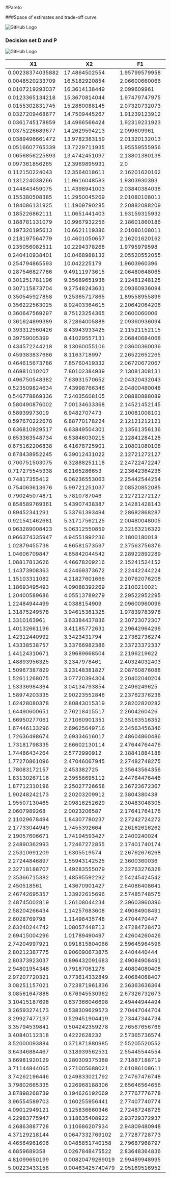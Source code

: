 #Pareto 

###Space of estimates and trade-off curve

![GitHub Logo](images/space_of_estimates_and_trade_off_curve.png)

### Decision set D and P

![GitHub Logo](images/decision_set.png)



|        X1        |        X2        |       F1      |          F2          |
|------------------|------------------|---------------|----------------------|
| 0.00238374035882 |  17.4864502554   | 1.95799579958 |  2.0248874969793373  |
| 0.0048520233709  |  16.5182920854   | 2.06600660066 |  1.9777479879515374  |
| 0.0107219293037  |  16.3614138449   |  2.099609961  |  1.9717195301657355  |
| 0.0123365134218  |  15.3670814044   | 1.97479747975 |  1.8918272382031391  |
| 0.0155302831745  |  15.2860088145   | 2.07320732073 |  1.899148766166638   |
| 0.0327209468677  |  14.7509445267   | 1.91239123912 |  1.8417418188988934  |
| 0.0361745178859  |  14.4966566424   | 1.92319231923 |  1.8260025917982636  |
| 0.0375226689677  |  14.2629594213   |  2.099609961  |  1.8338659437740255  |
| 0.0389496661472  |  13.9782383159   | 2.01320132013 |  1.8030853197602204  |
| 0.0516607765339  |  13.7229711935   | 1.95559555956 |  1.7770896543388872  |
| 0.0656856225893  |  13.4742451097   | 2.13801380138 |  1.7840421031359597  |
|  0.097361856265  |  12.3969895931   |      2.0      |  1.6879713855028076  |
|  0.112150224043  |  12.3564018611   | 2.16201620162 |  1.706911319809346   |
|  0.131224038266  |  11.9616048583   |  1.9303930393 |  1.644501885674413   |
|  0.144843459075  |  11.4398941003   | 2.03840384038 |  1.6213595318525345  |
|  0.155380508385  |  11.2950045269   | 2.01080108011 |  1.6059646652220954  |
|  0.184086131925  |  11.1909790285   | 2.20882088209 |   1.62519342171037   |
|  0.185226862111  |  11.0651441403   | 1.93159315932 |  1.5750913436288778  |
|  0.188781131079  |  10.9967932256   | 2.18601860186 |  1.6073446666077835  |
|  0.197320195613  |  10.6621119386   | 2.01080108011 |  1.5559239566453993  |
|  0.218197564779  |  10.4601050657   | 2.16201620162 |  1.5618809349147504  |
|  0.235056082511  |  10.2294378268   |  1.9795979598 |  1.5156036341320336  |
|  0.240410938401  |  10.0468988132   | 2.05520552055 |  1.5128005655778232  |
|  0.254794865593  |   10.042225179   |  1.9603960396 |  1.4967839510563943  |
|  0.287546827766  |  9.49111973615   | 2.06480648065 |  1.4676965641363893  |
|  0.301251781196  |  9.35689651938   | 2.12481248125 |  1.4655155514698155  |
|  0.307115873704  |  9.27548243631   | 2.09360936094 |  1.453782862545375   |
|  0.350545927858  |  9.25365717865   | 1.89558955896 |  1.4172098253580963  |
|  0.356222563025  |  8.92403364615   | 2.20642064206 |  1.4399883201617403  |
|  0.360647569297  |  8.75123254365   |  2.0600060006 |  1.4024660267490123  |
|  0.361624899389  |  8.72864005888   | 2.09360936094 |  1.405977957535253   |
|  0.393312560426  |  8.43943933425   | 2.11521152115 |  1.3835270761666196  |
|  0.39759005399   |  8.41029557131   | 2.06840684068 |  1.3731742202675532  |
|  0.434572244218  |  8.13060055106   | 2.03600360036 |  1.341762972038972   |
|  0.459383837686  |   8.1163718997   | 2.26522652265 |  1.376270307450941   |
|  0.464615673786  |  7.85760419332   | 2.06720672067 |  1.3216940730892155  |
|  0.46981010207   |  7.80102384939   | 2.13081308131 |  1.3271716119033208  |
|  0.496750548382  |  7.63931570652   | 2.04320432043 |  1.2965201246107707  |
|  0.523509824634  |  7.43998766346   | 2.04800480048 |  1.278054459280404   |
|  0.546778869336  |  7.24035608105   | 2.08880888089 |  1.2659074635909322  |
|  0.580490876002  |  7.00134633368   | 2.14521452145 |  1.2520671027685815  |
|  0.58939973019   |   6.9482707473   | 2.10081008101 |  1.2389237503656458  |
|  0.597670222678  |  6.88770178224   | 2.12121212121 |  1.2364701418089323  |
|  0.636810929517  |  6.63849504301   | 2.13561356136 |  1.2136032226076123  |
|  0.653363548734  |  6.53846030215   | 2.12841284128 |  1.201956335200089   |
|  0.675162206838  |  6.41678725901   | 2.10801080108 |  1.1854474395792467  |
|  0.678438952245  |  6.39012431022   | 2.12721272127 |  1.1862089483217773  |
|  0.700751503075  |  6.32888251118   | 2.24722472247 |  1.2002303833768826  |
|  0.717275545338  |   6.2165286653   | 2.23642364236 |  1.1867476365425071  |
|  0.74817355412   |  6.06236553063   | 2.25442544254 |  1.1732949447923575  |
|  0.754063613676  |  5.99721251037   | 2.08520852085 |  1.1358222858404847  |
|  0.790245074871  |   5.7810787046   | 2.12721272127 |  1.1201920673136136  |
|  0.858589769361  |  5.43907438387   | 2.14281428143 |  1.0844707266389584  |
|  0.89452341291   |  5.33761393494   | 2.28682868287 |  1.0987493580616965  |
|  0.921541462681  |  5.31717562125   | 2.00480048005 |  1.0400424915277968  |
|  0.963289008423  |  5.06312550859   | 2.32163216322 |  1.072723471661134   |
|  0.966374335947  |  4.94551992236   |  2.1800180018 |  1.0335798765677788  |
|  1.02879455738   |  4.86581573597   | 2.37563756376 |  1.0578264607414116  |
|  1.04606709847   |  4.65842044542   | 2.28922892289 |  1.0189731254269834  |
|  1.08817813626   |  4.46678209216   | 2.15241524152 |  0.9680369529830521  |
|  1.14373908363   |  4.24469373672   | 2.22442244224 |  0.9543549115267549  |
|  1.15103311082   |  4.21827601666   | 2.20762076208 |  0.947419015004356   |
|  1.18693495493   |  4.09088392269   |  2.2100210021 |  0.9309695356953727  |
|  1.20400589686   |  4.05513789279   | 2.29522952295 |  0.9431909228088884  |
|  1.22484944499   |   4.0388154909   | 2.09600960096 |  0.8974431527050362  |
|  1.31875249578   |  3.94615361325   | 1.97839783978 |  0.8518337043534139  |
|   1.3310163961   |  3.63384437836   | 2.30723072307 |  0.8879632744803132  |
|  1.40132661196   |  3.41185772631   | 2.29642964296 |  0.8539388852564818  |
|  1.42312440992   |   3.3423431794   | 2.27362736274 |  0.8388572541317973  |
|  1.43338538757   |  3.33766982386   | 2.33723372337 |  0.8512359670546168  |
|  1.44124310671   |  3.29689668504   |  2.2196219622 |  0.8197418500893283  |
|  1.48893956325   |   3.2347978461   | 2.40324032403 |  0.8483330323704878  |
|  1.50967387829   |  3.23148381827   | 2.08760876088 |  0.7744394819873781  |
|  1.52611268075   |  3.07720394304   | 2.20402040204 |  0.7816041873407551  |
|  1.53336984364   |  3.04134793854   |  2.2496249625 |  0.7871285221670092  |
|  1.58974203335   |  2.90223552846   | 2.23762376238 |  0.7617443798228027  |
|  1.62428080378   |  2.80843015319   | 2.28202820282 |  0.7571239415782607  |
|  1.64490600651   |  2.76218415517   |  2.2604260426 |  0.7441798365844425  |
|  1.66950277061   |  2.71060901351   | 2.35163516352 |  0.7566756326720503  |
|  1.67446133296   |  2.69625649716   | 2.34563456346 |  0.753004377911564   |
|  1.72636498674   |  2.69334616017   | 2.48604860486 |  0.7792945726106248  |
|  1.73181798335   |  2.66602130114   | 2.47644764476 |  0.7732907332415868  |
|  1.74486434264   |   2.5772990912   | 2.18841884188 |  0.6925740240199367  |
|  1.77270861096   |  2.47046067945   | 2.27482748275 |  0.6972419773070762  |
|  1.78083172157   |   2.453382725    | 2.35643564356 |  0.7140041393658807  |
|  1.83130267116   |  2.39558695112   | 2.44764476448 |  0.7229264563069497  |
|  1.87712310196   |  2.25027726658   | 2.36723672367 |  0.6800529212333988  |
|  1.90248242173   |  2.20203209912   |  2.3804380438 |  0.6741986134579214  |
|  1.95507130465   |  2.09816252629   | 2.30483048305 |  0.6353939464996667  |
|   2.0607989268   |   2.0023206587   | 2.17641764176 |  0.5753331117503278  |
|  2.11029678494   |  1.84307780237   | 2.27242724272 |  0.5730871847370418  |
|  2.17733044949   |   1.7455392664   | 2.26162616262 |  0.5478009087856464  |
|  2.19057606671   |  1.74194593427   |  2.2400240024 |  0.5395327648393993  |
|  2.24890362993   |  1.72467272855   | 2.17401740174 |  0.5104961987905439  |
|  2.25310691209   |   1.6305519574   | 2.26762676268 |  0.5230156304186764  |
|  2.27244846897   |  1.55943142525   |  2.3600360036 |  0.5361617080134877  |
|  2.32718188707   |  1.49283555079   | 2.32763276328 |  0.5100877007372251  |
|  2.35366715382   |  1.48595592292   | 2.54245424542 |  0.5649353514761959  |
|   2.450518561    |  1.43670901427   | 2.64086408641 |  0.5717802046763634  |
|  2.46742695357   |  1.33922615696   | 2.57485748575 |  0.5381635438084373  |
|  2.48745002819   |  1.26108044234   | 2.39603960396 | 0.47336885257497574  |
|  2.58204266434   |  1.14257683608   | 2.49084908491 | 0.46993142631189677  |
|   2.6028769798   |  1.11498435748   |  2.4704470447 | 0.45677073708204485  |
|  2.63240244742   |  1.08057448713   | 2.47284728473 | 0.44796330818328123  |
|  2.69415004296   |  1.01789490497   | 2.42604260426 |  0.414869802723409   |
|  2.74204997921   |  0.991815804066  | 2.59645964596 |  0.4552392191835244  |
|  2.80212387775   |  0.906090673875  |  2.4404440444 |  0.3850285075264823  |
|  2.80373923037   |  0.896432091683  | 2.49084908491 | 0.39912323828132124  |
|  2.94801954348   |  0.79187061276   | 2.40804080408 |  0.3322103712731881  |
|  2.97207720321   |  0.773614332849  | 2.40684068407 | 0.32472155717345075  |
|  3.08251157021   |  0.723871961836  | 2.36363636364 | 0.28236203894574796  |
|  3.08561647888   |  0.676945530962  | 2.67326732673 |  0.377555059289846   |
|  3.10415187698   |  0.637366046698  | 2.49444944494 |   0.30894363684199   |
|  3.26593274173   |  0.538309629573  | 2.70447044704 |  0.3357722118130848  |
|  3.29927477197   |  0.529451904419  | 2.73447344734 |  0.3387283403608201  |
|  3.35794539841   |  0.504242359278  | 2.76567656766 |  0.3351622324832837  |
|  3.40840112318   |   0.4222628232   | 2.57365736574 | 0.24520133635926378  |
|  3.52000093884   |  0.371871880985  | 2.55205520552 | 0.20689208665622072  |
|  3.64346884467   |  0.318939562531  | 2.55445544554 |  0.1735148498879191  |
|  3.66981920129   |  0.280309375388  | 2.71887188719 | 0.22431916969763233  |
|  3.71144844065   |  0.271005688021  | 2.61086108611 | 0.17289924357574904  |
|  3.74262196446   |  0.249833021792  | 2.74767476748 | 0.21573421079170796  |
|  3.79802665335   |  0.226968188306  | 2.65646564656 | 0.16503964396123294  |
|  3.87898268739   |  0.194626192669  | 2.77767776778 | 0.19052494438287582  |
|  3.96554589703   |  0.160255956441  | 2.77407740774 |  0.1652384177091477  |
|  4.09012949121   |  0.125836660346  | 2.72487248725 | 0.11196150239413694  |
|  4.22983775947   |  0.118635408922  | 2.93729372937 | 0.16933940219686416  |
|  4.26863887728   |  0.110686207934  | 2.94809480948 |  0.1643107263168595  |
|  4.37129218144   | 0.0647332769102  | 2.77287728773 | 0.05733356451666172  |
|  4.46564961606   | 0.0485851740158  | 2.79687968797 | 0.042799862313358084 |
|   4.6859689358   | 0.0267848475522  | 2.83648364836 | 0.003436942688065159 |
|  4.81099650199   | 0.00820479269019 | 2.99489948995 | 0.045218296870332075 |
|  5.00223433158   | 0.00463425740479 | 2.95169516952 | -0.02398385267630765 |
